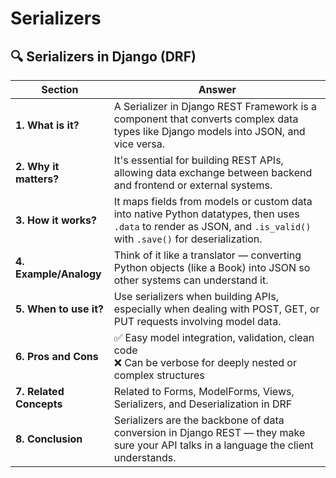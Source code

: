 # Serializers

## 🔍 Serializers in Django (DRF)

| Section            | Answer                                                                                                                                         |
|--------------------|-------------------------------------------------------------------------------------------------------------------------------------------------|
| **1. What is it?** | A Serializer in Django REST Framework is a component that converts complex data types like Django models into JSON, and vice versa.           |
| **2. Why it matters?** | It's essential for building REST APIs, allowing data exchange between backend and frontend or external systems.                              |
| **3. How it works?** | It maps fields from models or custom data into native Python datatypes, then uses `.data` to render as JSON, and `.is_valid()` with `.save()` for deserialization. |
| **4. Example/Analogy** | Think of it like a translator — converting Python objects (like a Book) into JSON so other systems can understand it.                       |
| **5. When to use it?** | Use serializers when building APIs, especially when dealing with POST, GET, or PUT requests involving model data.                           |
| **6. Pros and Cons** | ✅ Easy model integration, validation, clean code<br>❌ Can be verbose for deeply nested or complex structures                                 |
| **7. Related Concepts** | Related to Forms, ModelForms, Views, Serializers, and Deserialization in DRF                                                              |
| **8. Conclusion** | Serializers are the backbone of data conversion in Django REST — they make sure your API talks in a language the client understands.            |
